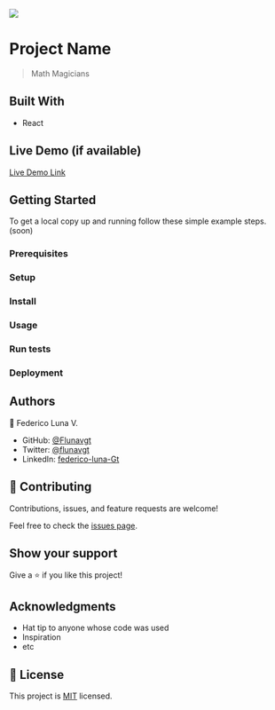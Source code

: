 ![](https://img.shields.io/badge/Microverse-blueviolet)

# Project Name

> Math Magicians


## Built With

- React


## Live Demo (if available)

[Live Demo Link](https://livedemo.com)


## Getting Started


To get a local copy up and running follow these simple example steps.(soon)

### Prerequisites

### Setup

### Install

### Usage

### Run tests

### Deployment



## Authors

👤 Federico Luna V.

- GitHub: [@Flunavgt](https://github.com/Flunavgt)
- Twitter: [@flunavgt](https://twitter.com/flunavgt)
- LinkedIn: [federico-luna-Gt](https://linkedin.com/in/federico-luna-Gt)



## 🤝 Contributing

Contributions, issues, and feature requests are welcome!

Feel free to check the [issues page](../../issues/).

## Show your support

Give a ⭐️ if you like this project!

## Acknowledgments

- Hat tip to anyone whose code was used
- Inspiration
- etc

## 📝 License

This project is [MIT](./LICENSE) licensed.

